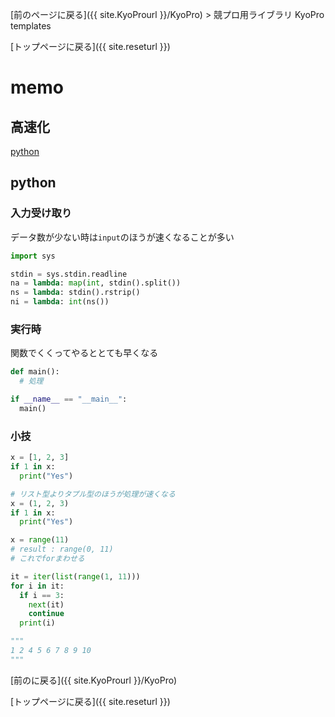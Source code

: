 [前のページに戻る]({{ site.KyoProurl }}/KyoPro) > 競プロ用ライブラリ KyoPro templates<br>

[トップページに戻る]({{ site.reseturl }})<br>

# memo

## 高速化

[python](#python)

## python

### 入力受け取り

データ数が少ない時は`input`のほうが速くなることが多い

```python
import sys

stdin = sys.stdin.readline
na = lambda: map(int, stdin().split())
ns = lambda: stdin().rstrip()
ni = lambda: int(ns())
```

### 実行時

関数でくくってやるととても早くなる

```python
def main():
  # 処理

if __name__ == "__main__":
  main()
```

### 小技

```python
x = [1, 2, 3]
if 1 in x:
  print("Yes")

# リスト型よりタプル型のほうが処理が速くなる
x = (1, 2, 3)
if 1 in x:
  print("Yes")
```

```python
x = range(11)
# result : range(0, 11)
# これでforまわせる
```

```python
it = iter(list(range(1, 11)))
for i in it:
  if i == 3:
    next(it)
    continue
  print(i)

"""
1 2 4 5 6 7 8 9 10
"""
```


[前のに戻る]({{ site.KyoProurl }}/KyoPro)<br>

[トップページに戻る]({{ site.reseturl }})<br>